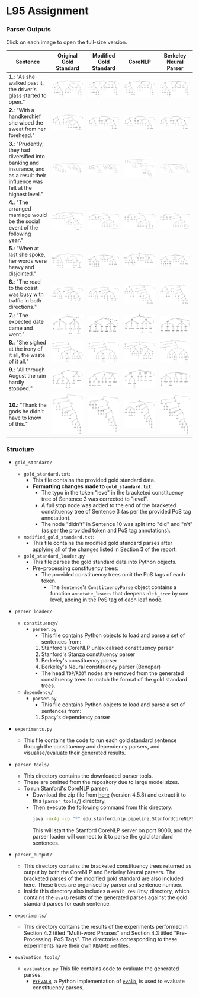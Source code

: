 # L95 Assignment

### Parser Outputs

Click on each image to open the full-size version.

| Sentence | Original Gold Standard | Modified Gold Standard | CoreNLP | Berkeley Neural Parser |
|----------|------------------------|------------------------|---------|-------------------------|
| **1.**: "As she walked past it, the driver's glass started to open." | ![Original Gold Standard](parser_output/original_gold/tree_drawings/sentence_1.svg) | ![Modified Gold Standard](parser_output/modified_gold/tree_drawings/sentence_1.svg) | ![CoreNLP](parser_output/coreNLP/tree_drawings/sentence_1.svg) | ![Berkeley Neural Parser](parser_output/benepar/tree_drawings/sentence_1.svg) |
| **2.**: "With a handkerchief she wiped the sweat from her forehead." | ![Original Gold Standard](parser_output/original_gold/tree_drawings/sentence_2.svg) | ![Modified Gold Standard](parser_output/modified_gold/tree_drawings/sentence_2.svg) | ![CoreNLP](parser_output/coreNLP/tree_drawings/sentence_2.svg) | ![Berkeley Neural Parser](parser_output/benepar/tree_drawings/sentence_2.svg) |
| **3.**: "Prudently, they had diversified into banking and insurance, and as a result their influence was felt at the highest level." | ![Original Gold Standard](parser_output/original_gold/tree_drawings/sentence_3.svg) | ![Modified Gold Standard](parser_output/modified_gold/tree_drawings/sentence_3.svg) | ![CoreNLP](parser_output/coreNLP/tree_drawings/sentence_3.svg) | ![Berkeley Neural Parser](parser_output/benepar/tree_drawings/sentence_3.svg) |
| **4.**: "The arranged marriage would be the social event of the following year." | ![Original Gold Standard](parser_output/original_gold/tree_drawings/sentence_4.svg) | ![Modified Gold Standard](parser_output/modified_gold/tree_drawings/sentence_4.svg) | ![CoreNLP](parser_output/coreNLP/tree_drawings/sentence_4.svg) | ![Berkeley Neural Parser](parser_output/benepar/tree_drawings/sentence_4.svg) |
| **5.**: "When at last she spoke, her words were heavy and disjointed." | ![Original Gold Standard](parser_output/original_gold/tree_drawings/sentence_5.svg) | ![Modified Gold Standard](parser_output/modified_gold/tree_drawings/sentence_5.svg) | ![CoreNLP](parser_output/coreNLP/tree_drawings/sentence_5.svg) | ![Berkeley Neural Parser](parser_output/benepar/tree_drawings/sentence_5.svg) |
| **6.**: "The road to the coast was busy with traffic in both directions." | ![Original Gold Standard](parser_output/original_gold/tree_drawings/sentence_6.svg) | ![Modified Gold Standard](parser_output/modified_gold/tree_drawings/sentence_6.svg) | ![CoreNLP](parser_output/coreNLP/tree_drawings/sentence_6.svg) | ![Berkeley Neural Parser](parser_output/benepar/tree_drawings/sentence_6.svg) |
| **7.**: "The expected date came and went." | ![Original Gold Standard](parser_output/original_gold/tree_drawings/sentence_7.svg) | ![Modified Gold Standard](parser_output/modified_gold/tree_drawings/sentence_7.svg) | ![CoreNLP](parser_output/coreNLP/tree_drawings/sentence_7.svg) | ![Berkeley Neural Parser](parser_output/benepar/tree_drawings/sentence_7.svg) |
| **8.**: "She sighed at the irony of it all, the waste of it all." | ![Original Gold Standard](parser_output/original_gold/tree_drawings/sentence_8.svg) | ![Modified Gold Standard](parser_output/modified_gold/tree_drawings/sentence_8.svg) | ![CoreNLP](parser_output/coreNLP/tree_drawings/sentence_8.svg) | ![Berkeley Neural Parser](parser_output/benepar/tree_drawings/sentence_8.svg) |
| **9.**: "All through August the rain hardly stopped." | ![Original Gold Standard](parser_output/original_gold/tree_drawings/sentence_9.svg) | ![Modified Gold Standard](parser_output/modified_gold/tree_drawings/sentence_9.svg) | ![CoreNLP](parser_output/coreNLP/tree_drawings/sentence_9.svg) | ![Berkeley Neural Parser](parser_output/benepar/tree_drawings/sentence_9.svg) |
| **10.**: "Thank the gods he didn't have to know of this." | ![Original Gold Standard](parser_output/original_gold/tree_drawings/sentence_10.svg) | ![Modified Gold Standard](parser_output/modified_gold/tree_drawings/sentence_10.svg) | ![CoreNLP](parser_output/coreNLP/tree_drawings/sentence_10.svg) | ![Berkeley Neural Parser](parser_output/benepar/tree_drawings/sentence_10.svg) |

### Structure

- `gold_standard/`
    - `gold_standard.txt`:
        - This file contains the provided gold standard data.
        - **Formatting changes made to `gold_standard.txt`**:
            - The typo in the token "leve" in the bracketed constituency tree of Sentence 3 was corrected to "level".
            - A full stop node was added to the end of the bracketed constituency tree of Sentence 3 (as per the provided PoS tag annotation).
            - The node "didn't" in Sentence 10 was split into "did" and "n't" (as per the provided token and PoS tag annotations).
    - `modified_gold_standard.txt`:
        - This file contains the modified gold standard parses after applying all of the changes listed in Section 3 of the report.
    - `gold_standard_loader.py`
        - This file parses the gold standard data into Python objects.
        - Pre-processing constituency trees:
            - The provided constituency trees omit the PoS tags of each token.
                - The `Sentence`'s `ConstituencyParse` object contains a function `annotate_leaves` that deepens `nltk_tree` by one level, adding in the PoS tag of each leaf node.

- `parser_loader/`
    - `constituency/`
        - `parser.py`
            - This file contains Python objects to load and parse a set of sentences from:
            1. Stanford's CoreNLP unlexicalised constituency parser
            2. Stanford's Stanza constituency parser
            3. Berkeley's constituency parser
            4. Berkeley's Neural constituency parser (Benepar)
            - The head `TOP`/`ROOT` nodes are removed from the generated constituency trees to match the format of the gold standard trees.
    - `dependency/`
        - `parser.py`
            - This file contains Python objects to load and parse a set of sentences from:
            1. Spacy's dependency parser

- `experiments.py`
    - This file contains the code to run each gold standard sentence through the constituency and dependency parsers, and visualise/evaluate their generated results.

- `parser_tools/`
    - This directory contains the downloaded parser tools.
    - These are omitted from the repository due to large model sizes.
    - To run Stanford's CoreNLP parser:
        - Download the zip file from [here](https://stanfordnlp.github.io/CoreNLP/download.html) (version 4.5.8) and extract it to this (`parser_tools/`) directory.
        - Then execute the following command from this directory:
            ```bash
            java -mx4g -cp "*" edu.stanford.nlp.pipeline.StanfordCoreNLPServer -status_port 9000 -port 9000 -timeout 15000
            ```
            This will start the Stanford CoreNLP server on port 9000, and the parser loader will connect to it to parse the gold standard sentences.

- `parser_output/`
  - This directory contains the bracketed constituency trees returned as output by both the CoreNLP and Berkeley Neural parsers. The bracketed parses of the modified gold standard are also included here. These trees are organised by parser and sentence number.
  - Inside this directory also includes a `evalb_results/` directory, which contains the `evalb` results of the generated parses against the gold standard parses for each sentence.

- `experiments/`
  - This directory contains the results of the experiments performed in Section 4.2 titled "Multi-word Phrases" and Section 4.3 titled "Pre-Processing: PoS Tags". The directories corresponding to these experiments have their own `README.md` files.

- `evaluation_tools/`
    - `evaluation.py`
    This file contains code to evaluate the generated parses.
        - [`PYEVALB`](https://pypi.org/project/PYEVALB/), a Python implementation of [`evalb`](https://nlp.cs.nyu.edu/evalb/), is used to evaluate constituency parses.

